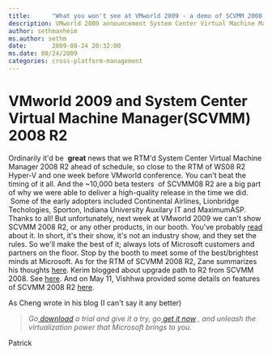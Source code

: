 ```yaml
---
title:      "What you won't see at VMworld 2009 - a demo of SCVMM 2008 R2"
description: VMworld 2009 announcement System Center Virtual Machine Manager (SCVMM) 2008 R2 will not be demonstrated.
author: sethmanheim
ms.author: sethm
date:       2009-08-24 20:32:00
ms.date: 08/24/2009
categories: cross-platform-management
---
```

# VMworld 2009 and System Center Virtual Machine Manager(SCVMM) 2008 R2
Ordinarily it'd be  **great** news that we RTM'd System Center Virtual Machine Manager 2008 R2 ahead of schedule, so close to the RTM of WS08 R2 Hyper-V and one week before VMworld conference. You can't beat the timing of it all. And the ~10,000 beta testers  of SCVMM08 R2 are a big part of why we were able to deliver a high-quality release in the time we did.  Some of the early adopters included Continental Airlines, Lionbridge Techologies, Sporton, Indiana University Auxilary IT and MaximumASP. Thanks to all! But unfortunately, next week at VMworld 2009 we can't show SCVMM 2008 R2, or any other products, in our booth. You've probably [read](https://news.vmware.com/releases/ecosystem-vmworld09 "Virtualization.info") about it. In short, it's their show, it's not an industry show, and they set the rules. So we'll make the best of it; always lots of Microsoft customers and partners on the floor. Stop by the booth to meet some of the best/brightest minds at Microsoft. As for the RTM of SCVMM 2008 R2, Zane summarizes his thoughts [here](https://blogs.technet.com/systemcenter/archive/2009/08/24/system-center-virtual-machine-manager-vmm-2008-r2-rtms.aspx "Nexus/System Center team blog"). Kerim blogged about upgrade path to R2 from SCVMM 2008. See [here](https://blogs.technet.com/chengw/archive/2009/08/24/vmm-2008-r2-upgrade-guide.aspx "Cheng's blog"). And on May 11, Vishhwa provided some details on features of SCVMM 2008 R2 [here](https://blogs.technet.com/scvmm/archive/2009/05/11/scvmm-r2-rc-features.aspx "SCVMM blog"). 

As Cheng wrote in his blog (I can't say it any better)

> _Go_[ _download_](https://www.microsoft.com/downloads/details.aspx?FamilyID=292de23c-845c-4d08-8d65-b4b8cbc8397b) _a trial and give it a try, go_[ _get it now_](https://www.microsoft.com/downloads/details.aspx?FamilyID=292de23c-845c-4d08-8d65-b4b8cbc8397b) _, and unleash the virtualization power that Microsoft brings to you._

Patrick
